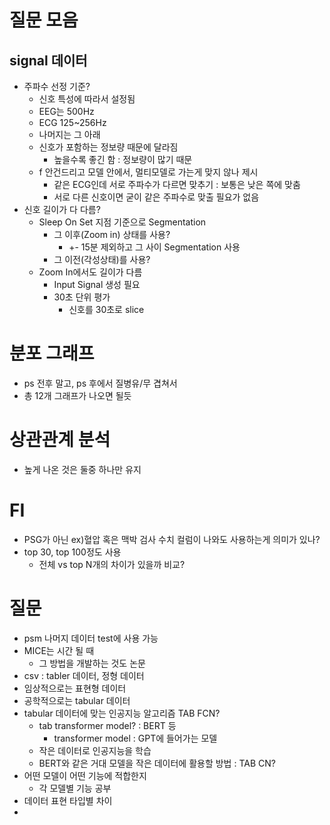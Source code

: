 # 질문 모음
## signal 데이터
- 주파수 선정 기준?
	- 신호 특성에 따라서 설정됨
	- EEG는 500Hz
	- ECG 125~256Hz
	- 나머지는 그 아래
	- 신호가 포함하는 정보량 때문에 달라짐
		- 높을수록 좋긴 함 : 정보량이 많기 때문
	- f 안건드리고 모델 안에서, 멀티모델로 가는게 맞지 않나 제시
		- 같은 ECG인데 서로 주파수가 다르면 맞추기 : 보통은 낮은 쪽에 맞춤
		- 서로 다른 신호이면 굳이 같은 주파수로 맞출 필요가 없음
- 신호 길이가 다 다름?
	- Sleep On Set 지점 기준으로 Segmentation
		- 그 이후(Zoom in) 상태를 사용?
			- +- 15분 제외하고 그 사이 Segmentation 사용
		- 그 이전(각성상태)를 사용?
	- Zoom In에서도 길이가 다름
		- Input Signal 생성 필요
		- 30초 단위 평가
			- 신호를 30초로 slice
# 분포 그래프
- ps 전후 말고, ps 후에서 질병유/무 겹쳐서
- 총 12개 그래프가 나오면 될듯
# 상관관계 분석
- 높게 나온 것은 둘중 하나만 유지
# FI
- PSG가 아닌 ex)혈압 혹은 맥박 검사 수치 컬럼이 나와도 사용하는게 의미가 있나?
- top 30, top 100정도 사용
	- 전체 vs top N개의 차이가 있을까 비교?
# 질문
- psm 나머지 데이터 test에 사용 가능
- MICE는 시간 될 때
	- 그 방법을 개발하는 것도 논문
- csv : tabler 데이터, 정형 데이터
- 임상적으로는 표현형 데이터
- 공학적으로는 tabular 데이터
- tabular 데이터에 맞는 인공지능 알고리즘 TAB FCN?
	- tab transformer model? : BERT 등
		- transformer model : GPT에 들어가는 모델
	- 작은 데이터로 인공지능을 학습
	- BERT와 같은 거대 모델을 작은 데이터에 활용할 방법 : TAB CN?
- 어떤 모델이 어떤 기능에 적합한지
	- 각 모델별 기능 공부
- 데이터 표현 타입별 차이
- 